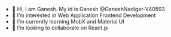 - 👋 Hi, I am Ganesh. My id is Ganesh @GaneshNadiger-V40593
- 👀 I’m interested in Web Application Frontend Development
- 🌱 I’m currently learning MobX and Material UI
- 💞️ I’m looking to collaborate on React.js

<!---
GaneshNadiger-V40593/GaneshNadiger-V40593 is a ✨ special ✨ repository because its `README.md` (this file) appears on your GitHub profile.
You can click the Preview link to take a look at your changes.
--->
